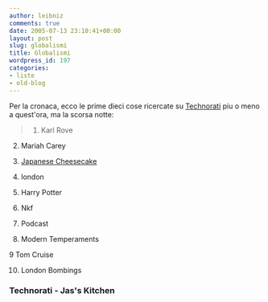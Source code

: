 ```yaml
---
author: leibniz
comments: true
date: 2005-07-13 23:10:41+00:00
layout: post
slug: globalismi
title: Globalismi
wordpress_id: 197
categories:
- liste
- old-blog
---
```


Per la cronaca, ecco le prime dieci cose ricercate su [Technorati](http://www.technorati.com/) piu o meno a quest'ora, ma la scorsa notte:  


> 1. Karl Rove  

2. Mariah Carey  

3. [Japanese Cheesecake](http://jaschin.blog.com/226114/)  

4. london  

5. Harry Potter  

6. Nkf  

7. Podcast  

8. Modern Temperaments  

9 Tom Cruise  

10. London Bombings  






### Technorati - Jas's Kitchen  


